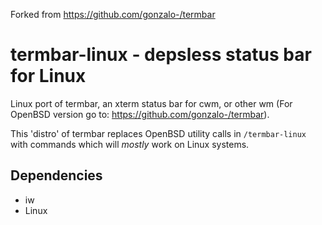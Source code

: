 Forked from https://github.com/gonzalo-/termbar
# termbar-linux - depsless status bar for Linux
Linux port of termbar, an xterm status bar for cwm, or other wm (For OpenBSD version go to: https://github.com/gonzalo-/termbar).

This 'distro' of termbar replaces OpenBSD utility calls in `/termbar-linux` with commands which will *mostly* work on Linux systems.

## Dependencies
- iw
- Linux
